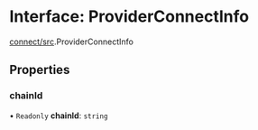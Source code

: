 # Interface: ProviderConnectInfo

[connect/src](../modules/connect_src.md).ProviderConnectInfo

## Properties

### chainId

• `Readonly` **chainId**: `string`
